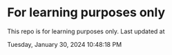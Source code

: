 # For learning purposes only
This repo is for learning purposes only.
Last updated at

Tuesday, January 30, 2024 10:48:18 PM

